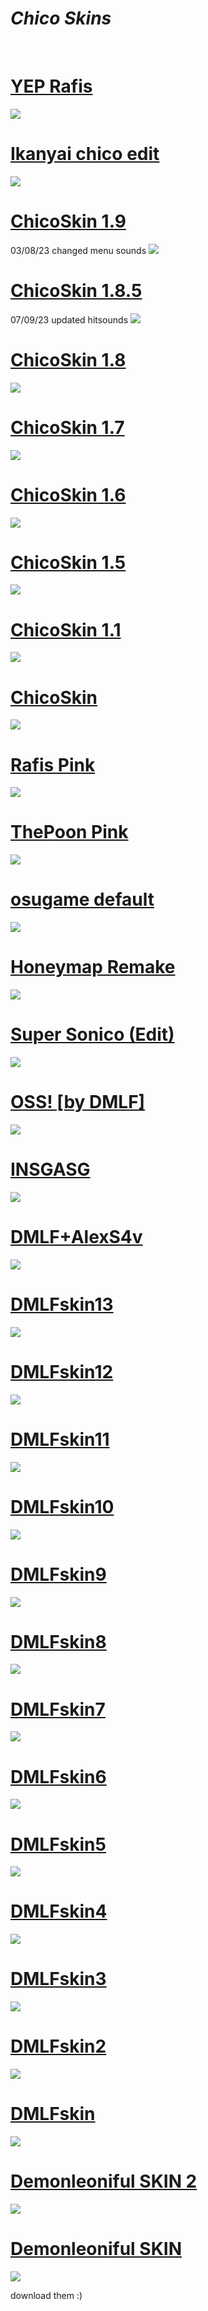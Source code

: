 # ***Chico Skins***
<br>

# [YEP Rafis](https://mega.nz/folder/8AoBzRQJ#3U6l176J_PIXPdamlAsRQA)
<img src="yeprafis2.jpg">
<br>

# [Ikanyai chico edit](https://mega.nz/file/dEgyBAKZ#qXhTQ2mWx4-BuKnqCdutQ9cKx5euMuVFMC7uUocCoKM)   
<img src="ikanyaichico.jpg">
<br>

# [ChicoSkin 1.9](https://mega.nz/file/VZAUCJwI#F_ddHxriDHH5cbsVf0lSNkg0H2XStMleVgz4oX_NGWM)   
03/08/23 changed menu sounds
<img src="chicoskin19.jpg">
<br>

# [ChicoSkin 1.8.5](https://mega.nz/file/5IB3ECyJ#CAGYis8ymZDOaf0cGE5NNZtRWokklkGeCJ9SZh-1S_Q)   
07/09/23 updated hitsounds
<img src="chicoskin185.jpg">
<br>

# [ChicoSkin 1.8](https://mega.nz/file/wIp1RDrZ#tzjiBCT4gwjE93t-xu7Y5f_mhjfBTMRzweX5PhT8TSc)   
<img src="chicoskin18.jpg">
<br>

# [ChicoSkin 1.7](https://mega.nz/file/9AIDUabQ#KdglOKHb_f1jrJzkvDPjuG-qF6C6AIIpX8lvKACcYpE)   
<img src="chicoskin17.jpg">
<br>

# [ChicoSkin 1.6](https://mega.nz/file/lVATwayb#kUG2L4fb6iIqgygsbo40gB6xLTNtwRRz5cOUJFntJhE)   
<img src="chicoskin16.jpg">
<br>

# [ChicoSkin 1.5](https://mega.nz/file/AIQxUDII#j3LMAiXZ9g9RoqYgEGUma3YNP4yH8U5hAZs_7Z3yWb8)   
<img src="chicoskin15.jpg">
<br>

# [ChicoSkin 1.1](https://mega.nz/file/NVwiTRhR#6jMJHVq-CRHKYwi_0ppcIcZWjmNvnnBTpPB-QoLOLgc)   
<img src="chicoskin11.jpg">
<br>

# [ChicoSkin](https://mega.nz/file/BF4jQJAA#z3Z8IlUhHFmXpnblku64vViYt_mR1q7R6ZmUZJwbn1s)   
<img src="chicoskin.jpg">
<br>

# [Rafis Pink](https://mega.nz/file/MZYw1RRR#n27dXt361L_sAoGhTJ562GheYVEu9bT4l4u4yQQmTxo)   
<img src="rafispink.jpg">
<br>

# [ThePoon Pink](https://mega.nz/file/gYoxwKDD#8iHy0QLMtFLa4AvUNZjJJpzWkHI_d3Vz1uJL6e-is1U)   
<img src="thepoonpink.jpg">
<br>

# [osugame default](https://mega.nz/file/QdRhTYQK#KMZr1iUGrGebaCWQfev-eZARg1IR_jSbVjX9xrACu5w)   
<img src="osugamedefault.jpg">
<br>

# [Honeymap Remake](https://mega.nz/file/AQBwwRqK#LQrq08cFoh3VMG6pL387b2tgji1HseUz8hFYTYzqzJ4)   
<img src="honeymapremake.jpg">
<br>

# [Super Sonico (Edit)](https://mega.nz/file/VBgCVBaZ#hIImSc4dMNrCmxq3jtaCkrdqN8gfhKGp5RukhsotpgM)   
<img src="supersonicoedit.jpg">
<br>

# [OSS! [by DMLF]](https://mega.nz/file/oBBwRTiZ#k7M6wIbqpPMIALLcsgbbDusR9R_aqEiVr617nttqg0o)   
<img src="ossbydmlf.jpg">
<br>

# [INSGASG](https://mega.nz/file/4BR2TKZb#F0G14BSHXia3IE39DJCOC6izcpMRjRxNZWytlEEXjDU)   
<img src="insgasg.jpg">
<br>

# [DMLF+AlexS4v](https://mega.nz/file/lFhxCZrK#UZ7X_VjlEE6I6j6xqoHzEzk-0iFUhwabPRVxcR7RU5M)   
<img src="dmlfalexs4v.jpg">
<br>

# [DMLFskin13](https://mega.nz/file/IYgCwYRD#2y-RbdjCFyi1d8TeXguUL4TxHN1kEMP0O5f9oFEAbwg)   
<img src="dmlf13.jpg">
<br>

# [DMLFskin12](https://mega.nz/file/EEZjHIwZ#hKj_KMOoDdJ8SqTVkwF26eb0662ePaptfCBJ1D9pRhk)   
<img src="dmlf12.jpg">
<br>

# [DMLFskin11](https://mega.nz/file/cBhy1Iib#vZjLpXFIzY3__aaE5LQ_zYXC5IVSc2IkNraKTsPSqGQ)   
<img src="dmlf11.jpg">
<br>

# [DMLFskin10](https://mega.nz/file/9MADQIgK#tKGyskJ5WeSBABtT1-K54NwqBCTea4ZUmkNnC4BE2Lw)   
<img src="dmlf10.jpg">
<br>

# [DMLFskin9](https://mega.nz/file/8BBXTZrD#CdKWkpTTPL6Dv-oCID3PpEpnVqiOyH00sgywfB2jzUc)   
<img src="dmlf9.jpg">
<br>

# [DMLFskin8](https://mega.nz/file/VBJjTDqK#SvYvQHYDynAKApCRQK0nU14dUyQao_tVDLMsBmLIZT4)   
<img src="dmlf8.jpg">
<br>

# [DMLFskin7](https://mega.nz/file/dEpwUYjR#5IyXOSL2HzOrdVVyOb5Ho9Dmf7HWjglISrvPpQd-7r4)   
<img src="dmlf7.jpg">
<br>

# [DMLFskin6](https://mega.nz/file/QYBnCaJS#GreC_EbWq52YIDZI_PNuJgXf5CWvs-Ne28sPfJA3w0I)   
<img src="dmlf6.jpg">
<br>

# [DMLFskin5](https://mega.nz/file/kF5y2awK#9PGsc0U8488g1DveXGReUZxCcIvY8SUZTrUtIPX6RQU)   
<img src="dmlf5.jpg">
<br>

# [DMLFskin4](https://mega.nz/file/RMhzWQrA#f87GIKhdJk4in-Qlwn19Ogj0WoqbNVVOSHeGld4Pg-E)   
<img src="dmlf4.jpg">
<br>

# [DMLFskin3](https://mega.nz/file/IE5WWKwT#-2HRlauStC0-JdRn5pdTmyeaXSztXJBTa_ALNDDBgTM)   
<img src="dmlf3.jpg">
<br>

# [DMLFskin2](https://mega.nz/file/oBhhlQCT#pFOqG2C98plc7NvoMTOmg8KhyvKTzHLbB65R57IfmC0)   
<img src="dmlf2.jpg">
<br>

# [DMLFskin](https://mega.nz/file/5EgTXCCD#EXQdbFE-bcOsbsmYpN1rrLR-98QHGYBPr0FtWPMOaF8)   
<img src="dmlf.jpg">
<br>

# [Demonleoniful SKIN 2](https://mega.nz/file/VcpRCC4J#-cAzlUWOVH77Kfw3pCZ-rfdfQaRHZxMUbcw2VOu6iL0)   
<img src="demonleoniful1.jpg">
<br>

# [Demonleoniful SKIN](https://mega.nz/file/kUpUCRKZ#WpORn5hMu83ewtUjkeakOAJQPJX5QteQ4OuLXykJgZU) 
<img src="demonleoniful2.jpg">
<br>

download them :)

